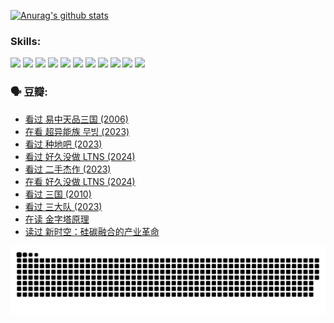 
[![Anurag's github stats](https://github-readme-stats.vercel.app/api?username=w940853815)](https://github.com/anuraghazra/github-readme-stats)

### Skills:

<code><img height="32" src="https://cdn.jsdelivr.net/npm/simple-icons@v5/icons/python.svg"></code>
<code><img height="32" src="https://cdn.jsdelivr.net/npm/simple-icons@v5/icons/javascript.svg"></code>
<code><img height="32" src="https://cdn.jsdelivr.net/npm/simple-icons@v5/icons/django.svg"></code>
<code><img height="32" src="https://cdn.jsdelivr.net/npm/simple-icons@v5/icons/flask.svg"></code>
<code><img height="32" src="https://cdn.jsdelivr.net/npm/simple-icons@v5/icons/vuetify.svg"></code>
<code><img height="32" src="https://cdn.jsdelivr.net/npm/simple-icons@v5/icons/git.svg"></code>
<code><img height="32" src="https://cdn.jsdelivr.net/npm/simple-icons@v5/icons/docker.svg"></code>
<code><img height="32" src="https://cdn.jsdelivr.net/npm/simple-icons@v5/icons/postgresql.svg"></code>
<code><img height="32" src="https://cdn.jsdelivr.net/npm/simple-icons@v5/icons/elasticsearch.svg"></code>
<code><img height="32" src="https://cdn.jsdelivr.net/npm/simple-icons@v5/icons/macos.svg"></code>
<code><img height="32" src="https://cdn.jsdelivr.net/npm/simple-icons@v5/icons/linux.svg"></code>

### 🗣 豆瓣:

<!-- DOUBAN-ACTIVITIES:START -->
- [看过 易中天品三国‎ (2006)](https://www.douban.com/people/136069238/status/4529910812/?_i=09187388)
- [在看 超异能族 무빙‎ (2023)](https://www.douban.com/people/136069238/status/4527291077/?_i=09187388)
- [看过 种地吧‎ (2023)](https://www.douban.com/people/136069238/status/4527289637/?_i=09187388)
- [看过 好久没做 LTNS‎ (2024)](https://www.douban.com/people/136069238/status/4527289515/?_i=09187388)
- [看过 二手杰作‎ (2023)](https://www.douban.com/people/136069238/status/4522502716/?_i=09187388)
- [在看 好久没做 LTNS‎ (2024)](https://www.douban.com/people/136069238/status/4521969883/?_i=09187388)
- [看过 三国‎ (2010)](https://www.douban.com/people/136069238/status/4521634661/?_i=09187388)
- [看过 三大队‎ (2023)](https://www.douban.com/people/136069238/status/4510323325/?_i=09187388)
- [在读 金字塔原理](https://www.douban.com/people/136069238/status/4507497587/?_i=09187388)
- [读过 新时空：硅碳融合的产业革命](https://www.douban.com/people/136069238/status/4506659177/?_i=09187388)
<!-- DOUBAN-ACTIVITIES:END -->


![Snake animation](https://raw.githubusercontent.com/w940853815/w940853815/output/github-contribution-grid-snake.svg)

<!--
**w940853815/w940853815** is a ✨ _special_ ✨ repository because its `README.md` (this file) appears on your GitHub profile.

Here are some ideas to get you started:

- 🔭 I’m currently working on ...
- 🌱 I’m currently learning ...
- 👯 I’m looking to collaborate on ...
- 🤔 I’m looking for help with ...
- 💬 Ask me about ...
- 📫 How to reach me: ...
- 😄 Pronouns: ...
- ⚡ Fun fact: ...
-->
